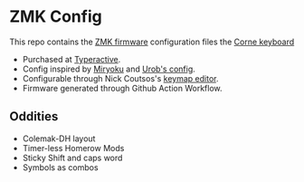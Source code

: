 # ZMK Config

This repo contains the [ZMK firmware](https://zmk.dev) configuration files the [Corne keyboard](https://github.com/foostan/crkbd/)
- Purchased at [Typeractive](https://typeractive.xyz/).
- Config inspired by [Miryoku](https://github.com/manna-harbour/miryoku) and [Urob's config](https://github.com/urob/zmk-config).
- Configurable through Nick Coutsos's [keymap editor](https://nickcoutsos.github.io/keymap-editor/).
- Firmware generated through Github Action Workflow.

## Oddities
- Colemak-DH layout
- Timer-less Homerow Mods
- Sticky Shift and caps word
- Symbols as combos
